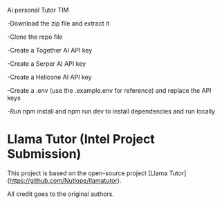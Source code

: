 Ai personal Tutor TIM

-Download the zip file and extract it

-Clone the repo file 

-Create a Together AI API key 

-Create a Serper AI API key

-Create a Helicone AI API key

-Create a .env (use the .example.env for reference) and replace the API keys

-Run npm install and npm run dev to install dependencies and run locally

# Llama Tutor (Intel Project Submission)

This project is based on the open-source project [Llama Tutor] (https://github.com/Nutlope/llamatutor).

All credit goes to the original authors.
